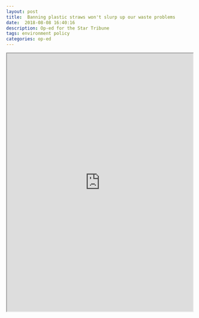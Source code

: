 ```yaml
---
layout: post
title:  Banning plastic straws won't slurp up our waste problems
date:  2018-08-08 16:40:16
description: Op-ed for the Star Tribune
tags: environment policy
categories: op-ed
---
```


<iframe src="https://www.startribune.com/banning-plastic-straws-won-t-slurp-up-our-waste-problems/490403271/" width="100%" height="700"></iframe>
